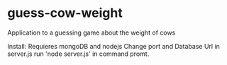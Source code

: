 # guess-cow-weight
Application to a guessing game about the weight of cows

Install:
Requieres mongoDB and nodejs
Change port and Database Url in server.js
run 'node server.js' in command promt.